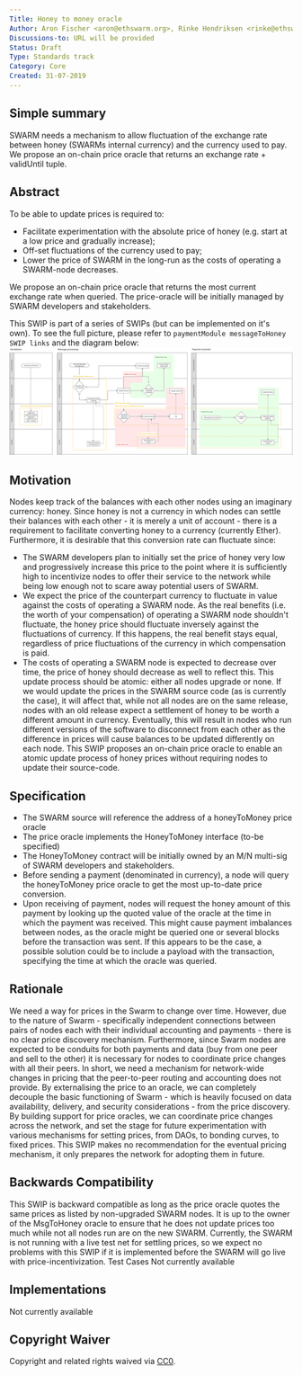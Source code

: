 ```yaml
---
Title: Honey to money oracle
Author: Aron Fischer <aron@ethswarm.org>, Rinke Hendriksen <rinke@ethswarm.org>, Vojtech Simetka <vojtech@iovlabs.org>
Discussions-to: URL will be provided
Status: Draft
Type: Standards track
Category: Core
Created: 31-07-2019
---
```


## Simple summary 
SWARM needs a mechanism to allow fluctuation of the exchange rate between honey (SWARMs internal currency) and the currency used to pay. We propose an on-chain price oracle that returns an exchange rate + validUntil tuple.  

## Abstract 
To be able to update prices is required to:
* Facilitate experimentation with the absolute price of honey (e.g. start at a low price and gradually increase);
* Off-set fluctuations of the currency used to pay;
* Lower the price of SWARM in the long-run as the costs of operating a SWARM-node decreases.

We propose an on-chain price oracle that returns the most current exchange rate when queried. The price-oracle will be initially managed by SWARM developers and stakeholders.

This SWIP is part of a series of SWIPs (but can be implemented on it's own). To see the full picture, please refer to `paymentModule messageToHoney SWIP links` and the diagram below:
![SWIP_Diagrams.svg](./../assets/swip-honey_to_money/SWIP_Diagrams.svg)

## Motivation
Nodes keep track of the balances with each other nodes using an imaginary currency: honey. Since honey is not a currency in which nodes can settle their balances with each other - it is merely a unit of account - there is a requirement to facilitate converting honey to a currency (currently Ether). Furthermore, it is desirable that this conversion rate can fluctuate since:
* The SWARM developers plan to initially set the price of honey very low and progressively increase this price to the point where it is sufficiently high to incentivize nodes to offer their service to the network while being low enough not to scare away potential users of SWARM. 
* We expect the price of the counterpart currency to fluctuate in value against the costs of operating a SWARM node. As the real benefits (i.e. the worth of your compensation) of operating a SWARM node shouldn't fluctuate, the honey price should fluctuate inversely against the fluctuations of currency. If this happens, the real benefit stays equal, regardless of price fluctuations of the currency in which compensation is paid. 
* The costs of operating a SWARM node is expected to decrease over time, the price of honey should decrease as well to reflect this. 
This update process should be atomic: either all nodes upgrade or none. If we would update the prices in the SWARM source code (as is currently the case), it will affect that, while not all nodes are on the same release, nodes with an old release expect a settlement of honey to be worth a different amount in currency. Eventually, this will result in nodes who run different versions of the software to disconnect from each other as the difference in prices will cause balances to be updated differently on each node. This SWIP proposes an on-chain price oracle to enable an atomic update process of honey prices without requiring nodes to update their source-code. 
## Specification
* The SWARM source will reference the address of a honeyToMoney price oracle
* The price oracle implements the HoneyToMoney interface (to-be specified) 
* The HoneyToMoney contract will be initially owned by an M/N multi-sig of SWARM developers and stakeholders.
* Before sending a payment (denominated in currency), a node will query the honeyToMoney price oracle to get the most up-to-date price conversion. 
* Upon receiving of payment, nodes will request the honey amount of this payment by looking up the quoted value of the oracle at the time in which the payment was received. This might cause payment imbalances between nodes, as the oracle might be queried one or several blocks before the transaction was sent. If this appears to be the case, a possible solution could be to include a payload with the transaction, specifying the time at which the oracle was queried.

## Rationale
We need a way for prices in the Swarm to change over time. However, due to the nature of Swarm - specifically independent connections between pairs of nodes each with their individual accounting and payments - there is no clear price discovery mechanism. Furthermore, since Swarm nodes are expected to be conduits for both payments and data (buy from one peer and sell to the other) it is necessary for nodes to coordinate price changes with all their peers. In short, we need a mechanism for network-wide changes in pricing that the peer-to-peer routing and accounting does not provide.
By externalising the price to an oracle, we can completely decouple the basic functioning of Swarm - which is heavily focused on data availability, delivery, and security considerations - from the price discovery. By building support for price oracles, we can coordinate price changes across the network, and set the stage for future experimentation with various mechanisms for setting prices, from DAOs, to bonding curves, to fixed prices. This SWIP makes no recommendation for the eventual pricing mechanism, it only prepares the network for adopting them in future.

## Backwards Compatibility 
This SWIP is backward compatible as long as the price oracle quotes the same prices as listed by non-upgraded SWARM nodes. It is up to the owner of the MsgToHoney oracle to ensure that he does not update prices too much while not all nodes run are on the new SWARM. Currently, the SWARM is not running with a live test net for settling prices, so we expect no problems with this SWIP if it is implemented before the SWARM will go live with price-incentivization. 
Test Cases
Not currently available
## Implementations 
Not currently available
## Copyright Waiver
 Copyright and related rights waived via [CC0](https://creativecommons.org/publicdomain/zero/1.0/).
